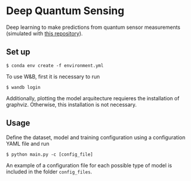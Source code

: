 # Deep Quantum Sensing

Deep learning to make predictions from quantum sensor measurements (simulated with [this repository](https://github.com/sgh14/quantum-sensor-simulation)).

## Set up

```
$ conda env create -f environment.yml
```

To use W&B, first it is necessary to run

```
$ wandb login
```

Additionally, plotting the model arquitecture requieres the installation of graphviz. Otherwise, this installation is not necessary.

## Usage

Define the dataset, model and training configuration using a configuration YAML file and run

```
$ python main.py -c [config_file]
```

An example of a configuration file for each possible type of model is included in the folder `config_files`.
